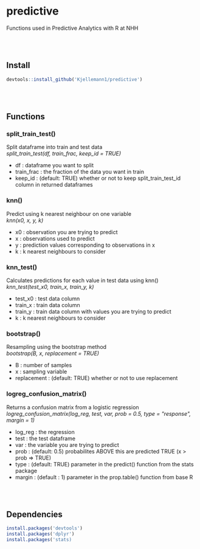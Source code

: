 # **predictive**  
Functions used in Predictive Analytics with R at NHH

<br></br>

## **Install**
```R
devtools::install_github('Kjellemann1/predictive')  
```

<br></br>

## **Functions**  

### **split_train_test()**
Split dataframe into train and test data  
*split_train_test(df, train_frac, keep_id = TRUE)*
- df : dataframe you want to split
- train_frac : the fraction of the data you want in train
- keep_id : (default: TRUE) whether or not to keep split_train_test_id column in returned dataframes 

### **knn()**  
Predict using k nearest neighbour on one variable  
*knn(x0, x, y, k)*  
- x0 : observation you are trying to predict
- x : observations used to predict
- y : prediction values corresponding to observations in x
- k : k nearest neighbours to consider

### **knn_test()**  
Calculates predictions for each value in test data using knn()  
*knn_test(test_x0, train_x, train_y, k)*  
- test_x0 : test data column
- train_x : train data column
- train_y : train data column with values you are trying to predict  
- k : k nearest neighbours to consider

### **bootstrap()**
Resampling using the bootstrap method  
*bootstrap(B, x, replacement = TRUE)*  
- B : number of samples
- x : sampling variable
- replacement : (default: TRUE) whether or not to use replacement  

### **logreg_confusion_matrix()**
Returns a confusion matrix from a logistic regression  
*logreg_confusion_matrix(log_reg, test, var, prob = 0.5, type = "response", margin = 1)*  
- log_reg : the regression  
- test : the test dataframe
- var : the variable you are trying to predict
- prob : (default: 0.5) probabilites ABOVE this are predicted TRUE (x > prob => TRUE)
- type : (default: TRUE) parameter in the predict() function from the stats package
- margin : (default : 1) parameter in the prop.table() function from base R  

<br></br>

## **Dependencies**
```R
install.packages('devtools')
install.packages('dplyr')
install.packages('stats)
```
